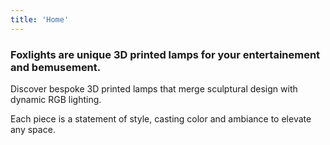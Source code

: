 ```yaml
---
title: 'Home'
---
```


### Foxlights are unique 3D printed lamps for your entertainement and bemusement.

Discover bespoke 3D printed lamps that merge sculptural design with dynamic RGB lighting.

Each piece is a statement of style, casting color and ambiance to elevate any space.
